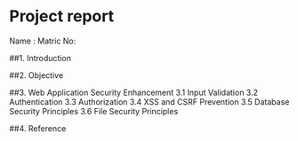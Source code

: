 # Project report

Name :
Matric No:

##1. Introduction

##2. Objective

##3. Web Application Security Enhancement
   3.1 Input Validation
   3.2 Authentication
   3.3 Authorization
   3.4 XSS and CSRF Prevention
   3.5 Database Security Principles
   3.6 File Security Principles

##4. Reference

